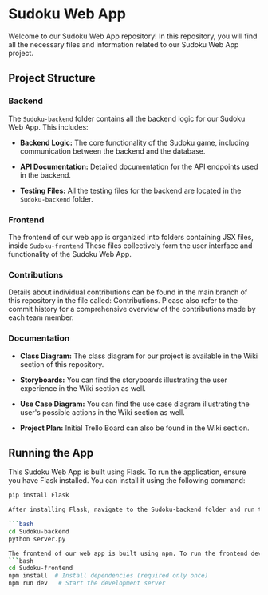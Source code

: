 # Sudoku Web App

Welcome to our Sudoku Web App repository! In this repository, you will find all the necessary files and information related to our Sudoku Web App project.
## Project Structure

### Backend

The `Sudoku-backend` folder contains all the backend logic for our Sudoku Web App. This includes:

- **Backend Logic:** The core functionality of the Sudoku game, including communication between the backend and the database.
  
- **API Documentation:** Detailed documentation for the API endpoints used in the backend.

- **Testing Files:** All the testing files for the backend are located in the `Sudoku-backend` folder.

### Frontend

The frontend of our web app is organized into folders containing JSX files, inside `Sudoku-frontend`  These files collectively form the user interface and functionality of the Sudoku Web App.

### Contributions

Details about individual contributions can be found in the main branch of this repository in the file called: Contributions. Please also refer to the commit history for a comprehensive overview of the contributions made by each team member.

### Documentation

- **Class Diagram:** The class diagram for our project is available in the Wiki section of this repository.
  
- **Storyboards:** You can find the storyboards illustrating the user experience in the Wiki section as well.

- **Use Case Diagram:** You can find the use case diagram illustrating the user's possible actions in the Wiki section as well.

- **Project Plan:** Initial Trello Board can also be found in the Wiki section. 

## Running the App

This Sudoku Web App is built using Flask. To run the application, ensure you have Flask installed. You can install it using the following command:

```bash
pip install Flask

After installing Flask, navigate to the Sudoku-backend folder and run the following commands to start the Flask app:

```bash
cd Sudoku-backend
python server.py

The frontend of our web app is built using npm. To run the frontend development server, navigate to the Sudoku-frontend folder and run the following commands:
```bash
cd Sudoku-frontend
npm install  # Install dependencies (required only once)
npm run dev   # Start the development server

